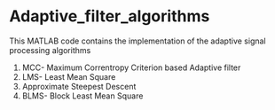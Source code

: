 # Adaptive_filter_algorithms
This MATLAB code contains the implementation of the adaptive signal processing algorithms 
1. MCC- Maximum Correntropy Criterion based Adaptive filter
2. LMS- Least Mean Square
3. Approximate Steepest Descent
4. BLMS- Block Least Mean Square
